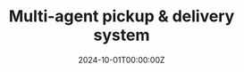---
title: Multi-agent pickup & delivery system
summary: Task assignment (auction algorithm) + MAPF (ECBS, AA-SIPP) + ADG
tags:
  - Multi agent
date: '2024-10-01T00:00:00Z'

# Optional external URL for project (replaces project detail page).
# external_link: ''

image:
  caption: Multi agents
  focal_point: Smart

# links:
#   - icon: twitter
#     icon_pack: fab
#     name: Follow
#     url: https://twitter.com/georgecushen
#url_code: ''
# links:
# - name: arXiv
#   url: https://arxiv.org/abs/2311.02957
# url_pdf: 'https://arxiv.org/pdf/2311.02957.pdf'
#url_slides: ''
# url_video: 'https://youtu.be/ZvOuJ3Kb-jg' 

# Slides (optional).
#   Associate this project with Markdown slides.
#   Simply enter your slide deck's filename without extension.
#   E.g. `slides = "example-slides"` references `content/slides/example-slides.md`.
#   Otherwise, set `slides = ""`.
#slides: example
---